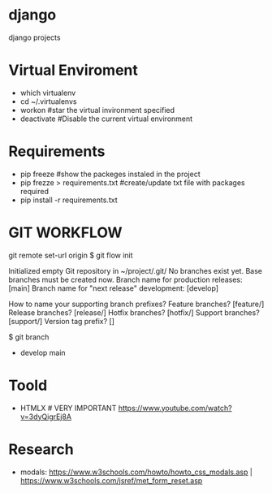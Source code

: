 # django
django projects


# Virtual Enviroment
 - which virtualenv
 - cd ~/.virtualenvs
 - workon <enviroment-name> #star the virtual invironment specified
 - deactivate #Disable the current virtual environment

# Requirements
 - pip freeze #show the packeges instaled in the project
 - pip frezze > requirements.txt #create/update txt file with packages required	
 - pip install -r requirements.txt

# GIT WORKFLOW
git remote set-url origin
$ git flow init


Initialized empty Git repository in ~/project/.git/
No branches exist yet. Base branches must be created now.
Branch name for production releases: [main]
Branch name for "next release" development: [develop]


How to name your supporting branch prefixes?
Feature branches? [feature/]
Release branches? [release/]
Hotfix branches? [hotfix/]
Support branches? [support/]
Version tag prefix? []


$ git branch
* develop
 main


# Toold
 - HTMLX # VERY IMPORTANT https://www.youtube.com/watch?v=3dyQigrEj8A

# Research

- modals: https://www.w3schools.com/howto/howto_css_modals.asp | https://www.w3schools.com/jsref/met_form_reset.asp
